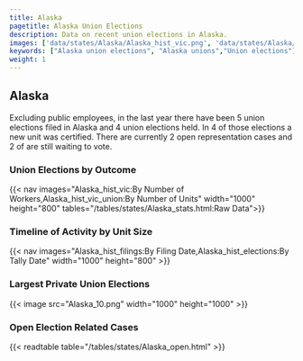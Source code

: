 ```yaml
---
title: Alaska
pagetitle: Alaska Union Elections
description: Data on recent union elections in Alaska.
images: ['data/states/Alaska/Alaska_hist_vic.png', 'data/states/Alaska/Alaska_hist_size.png', 'data/states/Alaska/Alaska_10.png']
keywords: ["Alaska union elections", "Alaska unions","Union elections"]
weight: 1
---
```

##  Alaska

Excluding public employees, in the last year there have been 5 union elections filed in Alaska and 4 union elections held. In 4 of those elections a new unit was certified. There are currently 2 open representation cases and 2 of are still waiting to vote.

### Union Elections by Outcome
{{< nav images="Alaska_hist_vic:By Number of Workers,Alaska_hist_vic_union:By Number of Units" width="1000" height="800" tables="/tables/states/Alaska_stats.html:Raw Data">}}

### Timeline of Activity by Unit Size
{{< nav images="Alaska_hist_filings:By Filing Date,Alaska_hist_elections:By Tally Date" width="1000" height="800" >}}

### Largest Private Union Elections
{{< image src="Alaska_10.png" width="1000" height="1000"  >}}

### Open Election Related Cases
{{< readtable table="/tables/states/Alaska_open.html" >}}

